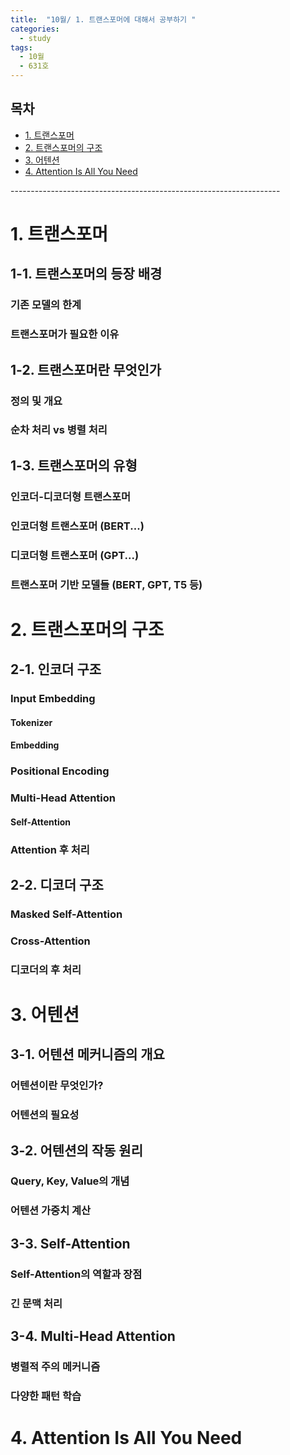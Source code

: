 ```yaml
---
title:  "10월/ 1. 트랜스포머에 대해서 공부하기 "
categories:
  - study
tags:
  - 10월
  - 631호 
---
```


<h2>목차</h2> 
<ul>
  <li><a href="#section1">1. 트랜스포머 </a></li>   
  <li><a href="#section2">2. 트랜스포머의 구조 </a></li>   
  <li><a href="#section3">3. 어텐션 </a></li>
  <li><a href="#section4">4. Attention Is All You Need </a></li>
</ul>
-------------------------------------------------------------------   

# <a id="section1"></a>1. 트랜스포머

## 1-1. 트랜스포머의 등장 배경
### 기존 모델의 한계
### 트랜스포머가 필요한 이유 

## 1-2. 트랜스포머란 무엇인가
### 정의 및 개요
### 순차 처리 vs 병렬 처리 

## 1-3. 트랜스포머의 유형
### 인코더-디코더형 트랜스포머
### 인코더형 트랜스포머 (BERT...) 
### 디코더형 트랜스포머 (GPT...)
### 트랜스포머 기반 모델들 (BERT, GPT, T5 등)


# <a id="section2"></a>2. 트랜스포머의 구조 

## 2-1. 인코더 구조 
### Input Embedding
#### Tokenizer
#### Embedding
### Positional Encoding
### Multi-Head Attention
#### Self-Attention
### Attention 후 처리

## 2-2. 디코더 구조 
### Masked Self-Attention
### Cross-Attention
### 디코더의 후 처리


# <a id="section3"></a>3. 어텐션 

## 3-1. 어텐션 메커니즘의 개요
### 어텐션이란 무엇인가?
### 어텐션의 필요성

## 3-2. 어텐션의 작동 원리
### Query, Key, Value의 개념
### 어텐션 가중치 계산

## 3-3. Self-Attention
### Self-Attention의 역할과 장점
### 긴 문맥 처리

## 3-4. Multi-Head Attention
### 병렬적 주의 메커니즘
### 다양한 패턴 학습

# <a id="section4"></a>4. Attention Is All You Need


